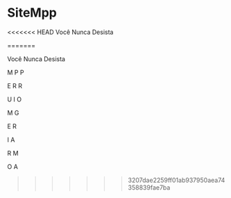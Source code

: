 # SiteMpp

<<<<<<< HEAD
Você Nunca Desista



=======

Você Nunca Desista  

M P P 

E R R

U I O

  M G

  E R

  I A
 
  R M 
  
  O A
>>>>>>> 3207dae2259ff01ab937950aea74358839fae7ba
